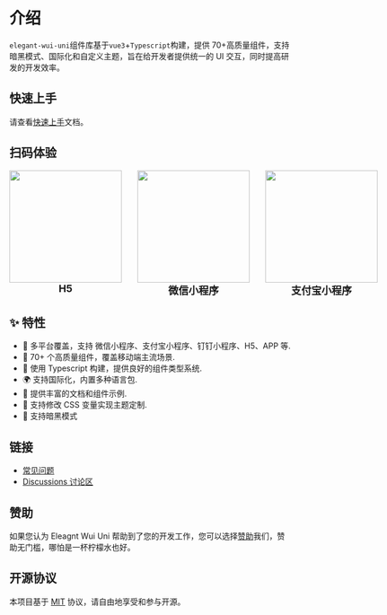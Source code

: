 # 介绍

`elegant-wui-uni`组件库基于`vue3`+`Typescript`构建，提供 70+高质量组件，支持暗黑模式、国际化和自定义主题，旨在给开发者提供统一的 UI 交互，同时提高研发的开发效率。

## 快速上手

请查看[快速上手](/guide/quick-use.html)文档。

## 扫码体验

<div style="display:flex;gap:28px">
<div>
    <div>
        <img src="https://isdm-public.oss-cn-hangzhou.aliyuncs.com/image/components-h5-qrcode.png" width="200" height="200"/>
    </div>
    <div style="text-align: center; font-weight: bold;font-size: 18px;">H5</div>
</div>
<div>
    <div>
        <img src="https://isdm-public.oss-cn-hangzhou.aliyuncs.com/image/components-weChat-qrcode.png" width="200" height="200"/>
    </div>
    <div style="text-align: center; font-weight: bold;font-size: 18px;">微信小程序</div>
</div>
<div>
    <div>
        <img src="https://isdm-public.oss-cn-hangzhou.aliyuncs.com/image/components-alipay-qrcode.png" width="200" height="200"/>
    </div>
    <div style="text-align: center; font-weight: bold;font-size: 18px;">支付宝小程序</div>
</div>
</div>

## ✨ 特性

- 🎯 多平台覆盖，支持 微信小程序、支付宝小程序、钉钉小程序、H5、APP 等.
- 🚀 70+ 个高质量组件，覆盖移动端主流场景.
- 💪 使用 Typescript 构建，提供良好的组件类型系统.
- 🌍 支持国际化，内置多种语言包.
- 📖 提供丰富的文档和组件示例.
- 🎨 支持修改 CSS 变量实现主题定制.
- 🍭 支持暗黑模式

## 链接

- [常见问题](/guide/common-problems)
- [Discussions 讨论区](https://github.com/zhangyao1990/elegant-wui-uni/issues)

## 赞助

如果您认为 Eleagnt Wui Uni 帮助到了您的开发工作，您可以选择[赞助](/reward/reward.html)我们，赞助无门槛，哪怕是一杯柠檬水也好。

## 开源协议

本项目基于 [MIT](https://zh.wikipedia.org/wiki/MIT%E8%A8%B1%E5%8F%AF%E8%AD%89) 协议，请自由地享受和参与开源。
